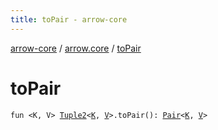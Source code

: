 ```yaml
---
title: toPair - arrow-core
---
```


[arrow-core](../index.html) / [arrow.core](index.html) / [toPair](./to-pair.html)

# toPair

`fun <K, V> `[`Tuple2`](-tuple2/index.html)`<`[`K`](to-pair.html#K)`, `[`V`](to-pair.html#V)`>.toPair(): `[`Pair`](https://kotlinlang.org/api/latest/jvm/stdlib/kotlin/-pair/index.html)`<`[`K`](to-pair.html#K)`, `[`V`](to-pair.html#V)`>`